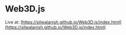 # Web3D.js

Live at: [https://silwalanish.github.io/Web3D.js/index.html](https://silwalanish.github.io/Web3D.js/index.html)
